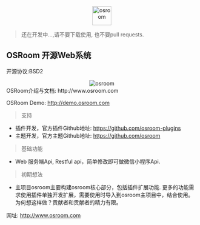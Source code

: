 
<div align=center><img width="auto" height="50" src="https://raw.githubusercontent.com/osroom/osroom/master/apps/static/admin/sys_imgs/osroom-logo.png" alt="osroom"/></div>

> 还在开发中...,请不要下载使用, 也不要pull requests. 
## OSRoom 开源Web系统
开源协议:BSD2

<div align=center><img width="auto" src="https://raw.githubusercontent.com/osroom/osroom/master/docs/imgs/dashboard.png" alt="osroom"/></div>
OSRoom介绍与文档: http://www.osroom.com

OSRoom Demo: http://demo.osroom.com

> 支持
- 插件开发，官方插件Github地址: https://github.com/osroom-plugins
- 主题开发，官方主题Github地址: https://github.com/osroom
> 基础功能
- Web 服务端Api, Restful api，简单修改即可做微信小程序Api.

> 初期想法
* 主项目osroom主要构建osroom核心部分，包括插件扩展功能. 更多的功能需求使用插件单独开发扩展，需要使用时导入到osroom主项目中，结合使用。
为何想这样做？贡献者和贡献者的精力有限。

网址: http://www.osroom.com 
